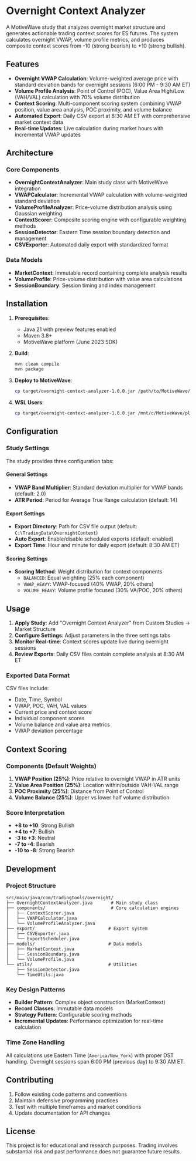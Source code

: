 # Overnight Context Analyzer

A MotiveWave study that analyzes overnight market structure and generates actionable trading context scores for ES futures. The system calculates overnight VWAP, volume profile metrics, and produces composite context scores from -10 (strong bearish) to +10 (strong bullish).

## Features

- **Overnight VWAP Calculation**: Volume-weighted average price with standard deviation bands for overnight sessions (6:00 PM - 9:30 AM ET)
- **Volume Profile Analysis**: Point of Control (POC), Value Area High/Low (VAH/VAL) calculation with 70% volume distribution
- **Context Scoring**: Multi-component scoring system combining VWAP position, value area analysis, POC proximity, and volume balance
- **Automated Export**: Daily CSV export at 8:30 AM ET with comprehensive market context data
- **Real-time Updates**: Live calculation during market hours with incremental VWAP updates

## Architecture

### Core Components

- **OvernightContextAnalyzer**: Main study class with MotiveWave integration
- **VWAPCalculator**: Incremental VWAP calculation with volume-weighted standard deviation
- **VolumeProfileAnalyzer**: Price-volume distribution analysis using Gaussian weighting
- **ContextScorer**: Composite scoring engine with configurable weighting methods
- **SessionDetector**: Eastern Time session boundary detection and management
- **CSVExporter**: Automated daily export with standardized format

### Data Models

- **MarketContext**: Immutable record containing complete analysis results
- **VolumeProfile**: Price-volume distribution with value area calculations
- **SessionBoundary**: Session timing and index management

## Installation

1. **Prerequisites**:
   - Java 21 with preview features enabled
   - Maven 3.8+
   - MotiveWave platform (June 2023 SDK)

2. **Build**:
   ```bash
   mvn clean compile
   mvn package
   ```

3. **Deploy to MotiveWave**:
   ```bash
   cp target/overnight-context-analyzer-1.0.0.jar /path/to/MotiveWave/plugins/
   ```

4. **WSL Users**:
   ```bash
   cp target/overnight-context-analyzer-1.0.0.jar /mnt/c/MotiveWave/plugins/
   ```

## Configuration

### Study Settings

The study provides three configuration tabs:

#### General Settings
- **VWAP Band Multiplier**: Standard deviation multiplier for VWAP bands (default: 2.0)
- **ATR Period**: Period for Average True Range calculation (default: 14)

#### Export Settings
- **Export Directory**: Path for CSV file output (default: `C:\TradingData\OvernightContext`)
- **Auto Export**: Enable/disable scheduled exports (default: enabled)
- **Export Time**: Hour and minute for daily export (default: 8:30 AM ET)

#### Scoring Settings
- **Scoring Method**: Weight distribution for context components
  - `BALANCED`: Equal weighting (25% each component)
  - `VWAP_HEAVY`: VWAP-focused (40% VWAP, 20% others)
  - `VOLUME_HEAVY`: Volume profile focused (30% VA/POC, 20% others)

## Usage

1. **Apply Study**: Add "Overnight Context Analyzer" from Custom Studies → Market Structure
2. **Configure Settings**: Adjust parameters in the three settings tabs
3. **Monitor Real-time**: Context scores update live during overnight sessions
4. **Review Exports**: Daily CSV files contain complete analysis at 8:30 AM ET

### Exported Data Format

CSV files include:
- Date, Time, Symbol
- VWAP, POC, VAH, VAL values
- Current price and context score
- Individual component scores
- Volume balance and value area metrics
- VWAP deviation percentage

## Context Scoring

### Components (Default Weights)

1. **VWAP Position (25%)**: Price relative to overnight VWAP in ATR units
2. **Value Area Position (25%)**: Location within/outside VAH-VAL range
3. **POC Proximity (25%)**: Distance from Point of Control
4. **Volume Balance (25%)**: Upper vs lower half volume distribution

### Score Interpretation

- **+8 to +10**: Strong Bullish
- **+4 to +7**: Bullish  
- **-3 to +3**: Neutral
- **-7 to -4**: Bearish
- **-10 to -8**: Strong Bearish

## Development

### Project Structure
```
src/main/java/com/tradingtools/overnight/
├── OvernightContextAnalyzer.java       # Main study class
├── components/                         # Core calculation engines
│   ├── ContextScorer.java
│   ├── VWAPCalculator.java
│   └── VolumeProfileAnalyzer.java
├── export/                            # Export system
│   ├── CSVExporter.java
│   └── ExportScheduler.java
├── models/                            # Data models
│   ├── MarketContext.java
│   ├── SessionBoundary.java
│   └── VolumeProfile.java
└── utils/                             # Utilities
    ├── SessionDetector.java
    └── TimeUtils.java
```

### Key Design Patterns
- **Builder Pattern**: Complex object construction (MarketContext)
- **Record Classes**: Immutable data models
- **Strategy Pattern**: Configurable scoring methods
- **Incremental Updates**: Performance optimization for real-time calculation

### Time Zone Handling
All calculations use Eastern Time (`America/New_York`) with proper DST handling. Overnight sessions span 6:00 PM (previous day) to 9:30 AM ET.

## Contributing

1. Follow existing code patterns and conventions
2. Maintain defensive programming practices
3. Test with multiple timeframes and market conditions
4. Update documentation for API changes

## License

This project is for educational and research purposes. Trading involves substantial risk and past performance does not guarantee future results.